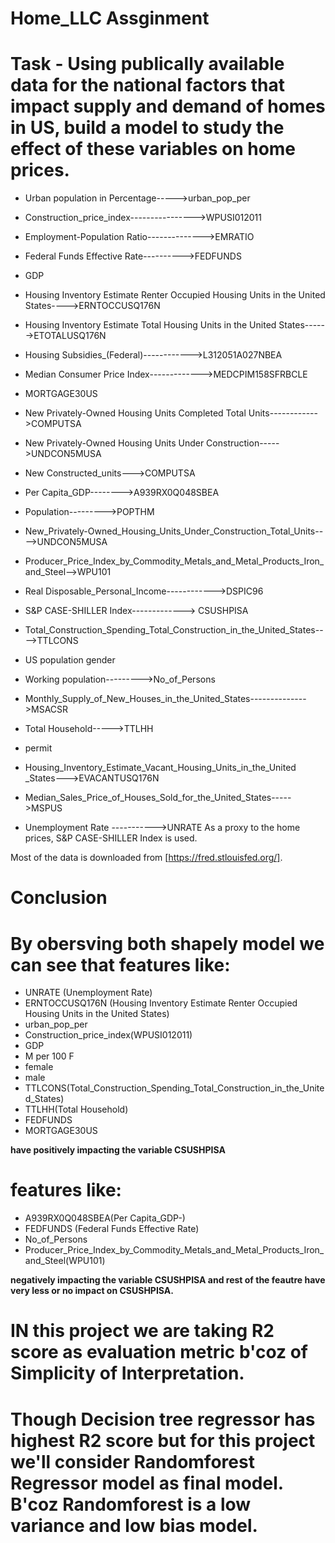 # Home_LLC Assginment

# Task - Using publically available data for the national factors that impact supply and demand of homes in US, build a model to study the effect of these variables on home prices.

 * Urban population in Percentage----->urban_pop_per

*   Construction_price_index---------------->WPUSI012011
*   Employment-Population Ratio-------------->EMRATIO

*    Federal Funds Effective Rate---------->FEDFUNDS
*    GDP
*  Housing Inventory Estimate Renter Occupied Housing Units in the United States---->ERNTOCCUSQ176N	

* Housing Inventory Estimate Total Housing Units in the United States------>ETOTALUSQ176N	

*    Housing Subsidies_(Federal)------------>L312051A027NBEA

*    Median Consumer Price Index------------->MEDCPIM158SFRBCLE

*   MORTGAGE30US

* New Privately-Owned Housing Units Completed Total Units------------>COMPUTSA

*  New Privately-Owned Housing Units Under Construction----->UNDCON5MUSA

*    New Constructed_units--->COMPUTSA

*  Per Capita_GDP-------->A939RX0Q048SBEA

*  Population--------->POPTHM

*  New_Privately-Owned_Housing_Units_Under_Construction_Total_Units---->UNDCON5MUSA

* Producer_Price_Index_by_Commodity_Metals_and_Metal_Products_Iron_and_Steel-->WPU101

* Real Disposable_Personal_Income------------>DSPIC96

* S&P CASE-SHILLER Index-------------> CSUSHPISA

* Total_Construction_Spending_Total_Construction_in_the_United_States---->TTLCONS

* US population gender

* Working population--------->No_of_Persons

* Monthly_Supply_of_New_Houses_in_the_United_States-------------->MSACSR
* Total Household----->TTLHH
*  permit
*  Housing_Inventory_Estimate_Vacant_Housing_Units_in_the_United _States--->EVACANTUSQ176N

*  Median_Sales_Price_of_Houses_Sold_for_the_United_States----->MSPUS
*  Unemployment Rate ----------->UNRATE
As a proxy to the home prices, S&P CASE-SHILLER Index is used.

Most of the data is downloaded from [https://fred.stlouisfed.org/].

# Conclusion

# By obersving both shapely model we can see that features like:
* UNRATE (Unemployment Rate)
* ERNTOCCUSQ176N (Housing Inventory Estimate Renter Occupied Housing Units in the United States)
* urban_pop_per 
* Construction_price_index(WPUSI012011)
* GDP 
* M per 100 F 
* female
* male
* TTLCONS(Total_Construction_Spending_Total_Construction_in_the_United_States)
* TTLHH(Total Household)
* FEDFUNDS
* MORTGAGE30US 

**have positively impacting the variable CSUSHPISA** 
# features like: 
* A939RX0Q048SBEA(Per Capita_GDP-)
* FEDFUNDS (Federal Funds Effective Rate)
* No_of_Persons 
* Producer_Price_Index_by_Commodity_Metals_and_Metal_Products_Iron_and_Steel(WPU101) 

 **negatively impacting the variable CSUSHPISA and rest of the feautre have very less or no impact on CSUSHPISA.**

 # IN this project we are taking R2 score as evaluation metric b'coz of Simplicity of Interpretation.

 # **Though Decision tree regressor has highest R2 score but for this project we'll consider Randomforest Regressor model as final model. B'coz Randomforest is a low variance and low bias model**.
